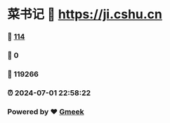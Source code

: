 # 菜书记 :link: https://ji.cshu.cn 
### :page_facing_up: [114](https://ji.cshu.cn/tag.html) 
### :speech_balloon: 0 
### :hibiscus: 119266 
### :alarm_clock: 2024-07-01 22:58:22 
### Powered by :heart: [Gmeek](https://github.com/Meekdai/Gmeek)
